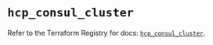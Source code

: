 # `hcp_consul_cluster`

Refer to the Terraform Registry for docs: [`hcp_consul_cluster`](https://registry.terraform.io/providers/hashicorp/hcp/0.91.0/docs/resources/consul_cluster).
